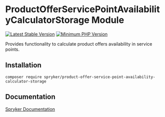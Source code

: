 # ProductOfferServicePointAvailabilityCalculatorStorage Module
[![Latest Stable Version](https://poser.pugx.org/spryker/product-offer-service-point-availability-calculator-storage/v/stable.svg)](https://packagist.org/packages/spryker/product-offer-service-point-availability-calculator-storage)
[![Minimum PHP Version](https://img.shields.io/badge/php-%3E%3D%208.0-8892BF.svg)](https://php.net/)

Provides functionality to calculate product offers availability in service points.

## Installation

```
composer require spryker/product-offer-service-point-availability-calculator-storage
```

## Documentation

[Spryker Documentation](https://docs.spryker.com)
